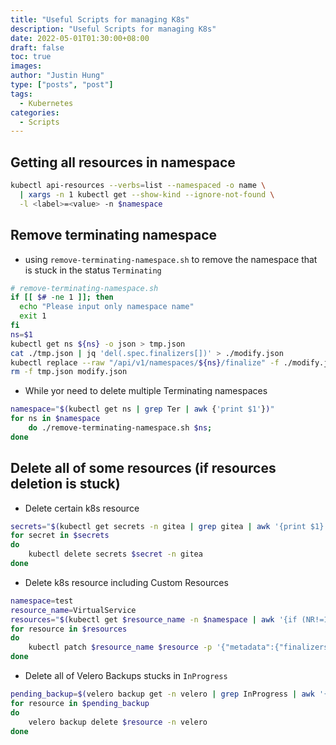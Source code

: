 ```yaml
---
title: "Useful Scripts for managing K8s"
description: "Useful Scripts for managing K8s"
date: 2022-05-01T01:30:00+08:00
draft: false
toc: true
images:
author: "Justin Hung"
type: ["posts", "post"]
tags:
  - Kubernetes
categories:
  - Scripts
---
```



## Getting all resources in namespace
``` bash
kubectl api-resources --verbs=list --namespaced -o name \
  | xargs -n 1 kubectl get --show-kind --ignore-not-found \
  -l <label>=<value> -n $namespace
```


## Remove terminating namespace

- using `remove-terminating-namespace.sh` to remove the namespace that is stuck in the status `Terminating`
``` bash 
# remove-terminating-namespace.sh
if [[ $# -ne 1 ]]; then
  echo "Please input only namespace name"
  exit 1
fi
ns=$1
kubectl get ns ${ns} -o json > tmp.json
cat ./tmp.json | jq 'del(.spec.finalizers[])' > ./modify.json
kubectl replace --raw "/api/v1/namespaces/${ns}/finalize" -f ./modify.json
rm -f tmp.json modify.json
```

- While yor need to delete multiple Terminating namespaces
``` bash
namespace="$(kubectl get ns | grep Ter | awk {'print $1'})"
for ns in $namespace
    do ./remove-terminating-namespace.sh $ns; 
done
```

<!--adsense-->
## Delete all of some resources (if resources deletion is stuck)

- Delete certain k8s resource

``` bash
secrets="$(kubectl get secrets -n gitea | grep gitea | awk '{print $1}')"
for secret in $secrets
do
    kubectl delete secrets $secret -n gitea
done
```

- Delete k8s resource including Custom Resources

``` bash
namespace=test
resource_name=VirtualService
resources="$(kubectl get $resource_name -n $namespace | awk '{if (NR!=1) print $1}')"
for resource in $resources
do
    kubectl patch $resource_name $resource -p '{"metadata":{"finalizers":null}}' --type=merge -n $namespace
done
```

- Delete all of Velero Backups stucks in `InProgress`

``` bash
pending_backup=$(velero backup get -n velero | grep InProgress | awk '{print $1}')
for resource in $pending_backup
do
    velero backup delete $resource -n velero
done
```